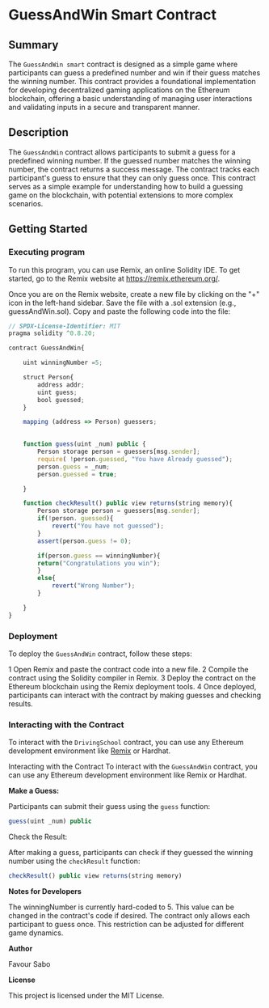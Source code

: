 # GuessAndWin Smart Contract

## Summary
The `GuessAndWin smart` contract is designed as a simple game where participants can guess a predefined number and win if their guess matches the winning number. This contract provides a foundational implementation for developing decentralized gaming applications on the Ethereum blockchain, offering a basic understanding of managing user interactions and validating inputs in a secure and transparent manner.

## Description
The `GuessAndWin` contract allows participants to submit a guess for a predefined winning number. If the guessed number matches the winning number, the contract returns a success message. The contract tracks each participant's guess to ensure that they can only guess once. This contract serves as a simple example for understanding how to build a guessing game on the blockchain, with potential extensions to more complex scenarios.

## Getting Started


### Executing program

To run this program, you can use Remix, an online Solidity IDE. To get started, go to the Remix website at https://remix.ethereum.org/.

Once you are on the Remix website, create a new file by clicking on the "+" icon in the left-hand sidebar. Save the file with a .sol extension (e.g., guessAndWin.sol). Copy and paste the following code into the file:

```javascript
// SPDX-License-Identifier: MIT
pragma solidity ^0.8.20;

contract GuessAndWin{

    uint winningNumber =5;

    struct Person{
        address addr;
        uint guess;
        bool guessed;
    }

    mapping (address => Person) guessers;

   
    function guess(uint _num) public {
        Person storage person = guessers[msg.sender];
        require( !person.guessed, "You have Already guessed");
        person.guess = _num;
        person.guessed = true;

    }

    function checkResult() public view returns(string memory){
        Person storage person = guessers[msg.sender];
        if(!person. guessed){
            revert("You have not guessed");
        }
        assert(person.guess != 0);

        if(person.guess == winningNumber){
        return("Congratulations you win");
        }
        else{
            revert("Wrong Number");
        }

    }
}
```

### Deployment

To deploy the `GuessAndWin` contract, follow these steps:

1  Open Remix and paste the contract code into a new file.
2  Compile the contract using the Solidity compiler in Remix.
3  Deploy the contract on the Ethereum blockchain using the Remix deployment tools.
4  Once deployed, participants can interact with the contract by making guesses and checking results.
### Interacting with the Contract

To interact with the `DrivingSchool` contract, you can use any Ethereum development environment like [Remix](https://remix.ethereum.org/) or Hardhat.

Interacting with the Contract
To interact with the `GuessAndWin` contract, you can use any Ethereum development environment like Remix or Hardhat.

**Make a Guess:**

Participants can submit their guess using the `guess` function:


```javascript
guess(uint _num) public
```

Check the Result:

After making a guess, participants can check if they guessed the winning number using the `checkResult` function:

```javascript
checkResult() public view returns(string memory)
```
**Notes for Developers**

The winningNumber is currently hard-coded to 5. This value can be changed in the contract's code if desired.
The contract only allows each participant to guess once. This restriction can be adjusted for different game dynamics.

**Author**

Favour Sabo

**License**

This project is licensed under the MIT License.
